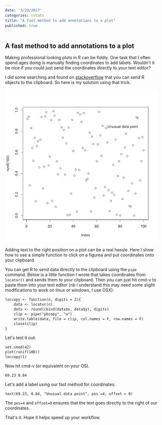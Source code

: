 ```yaml
---
date: '3/29/2017'
categories: rstats
title: "A fast method to add annotations to a plot"
published: true
---
```


A fast method to add annotations to a plot
---------------------------------------------

Making professional looking plots in R can be fiddly. One task that I often spend ages doing is manually finding coordinates to add labels.
Wouldn't it be nice if you could just send the coordinates directly to your text editor?

I did some searching and found on [stackoverflow](http://stackoverflow.com/questions/14547069/how-to-write-from-r-to-the-clipboard-on-a-mac) that you can send R objects to the clipboard. So here is my solution using that trick.

<div class = "image_caption">
<img src ="locator-plot.png" alt="" class="image_float"/>
<p> Adding text to the right position on a plot can be a real hassle. Here I show how to use a simple function to click on a figurea and put coordinates onto your clipboard. </p>
</div>


You can get R to send data directly to the clipboard using the `pipe` command. Below is a little function I wrote that takes coordinates from `locator()` and sends them to your clipboard. Then you can just hit cmd-v to paste them into your text editor (nb I understand this may need some slight modifications to work on linux or windows, I use OSX):



    loccopy <- function(n, digits = 2){
        data <- locator(n)
        data <- round(cbind(data$x, data$y), digits)
        clip <- pipe("pbcopy", "w")
        write.table(data, file = clip, col.names = F, row.names = F)
        close(clip)
    }

Let's test it out:

    set.seed(42)
    plot(runif(100))
    loccopy(1)

Now hit cmd-v (or equivalent on your OS).

    69.23 0.84

Let's add a label using our fast method for coordinates:

    text(69.23, 0.84, "Unusual data point", pos =4, offset = 0)

The `pos=4` and `offset=0` ensures that the text goes directly to the right of our coordinates.

That's it. Hope it helps speed up your workflow.
